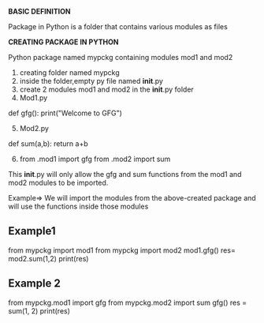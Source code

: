 **BASIC DEFINITION**

Package in Python is a folder that contains various modules as files

**CREATING PACKAGE IN PYTHON**

Python package named mypckg containing modules mod1 and mod2

1) creating folder named mypckg
2) inside the folder,empty py file named __init__.py
3) create 2 modules mod1 and mod2 in the __init__.py folder 
4) Mod1.py

def gfg():
print("Welcome to GFG")

5) Mod2.py

def sum(a,b):
return a+b

6) from .mod1 import gfg
 from .mod2 import sum

This __init__.py will only allow the gfg and sum functions from the mod1 and mod2 modules to be imported.


Example=>
We will import the modules from the above-created package and will use the functions inside those modules 

## Example1
from mypckg import mod1
from mypckg import mod2
mod1.gfg()
res= mod2.sum(1,2)
print(res)

## Example 2
from mypckg.mod1 import gfg
from mypckg.mod2 import sum
gfg()
res = sum(1, 2)
print(res)

